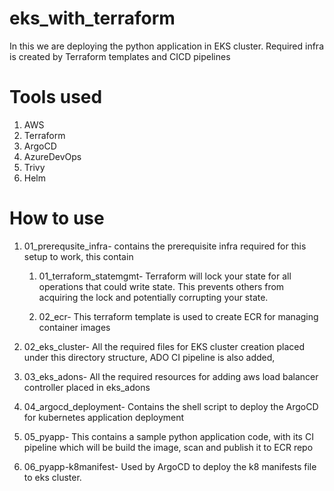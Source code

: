 # eks_with_terraform
In this we are deploying the python application in EKS cluster. Required infra is created by Terraform templates and CICD pipelines

# Tools used
1. AWS
2. Terraform
3. ArgoCD
4. AzureDevOps
5. Trivy 
6. Helm

# How to use
1. 01_prerequsite_infra- contains the prerequisite infra required for this setup to work, this contain 
    1. 01_terraform_statemgmt- Terraform will lock your state for all operations that could write state. This prevents others from acquiring the lock and potentially corrupting your state.

    2. 02_ecr- This terraform template is used to create ECR for managing container images
2. 02_eks_cluster- All the required files for EKS cluster creation placed under this directory structure, ADO CI pipeline is also added,

3. 03_eks_adons- All the required resources for adding aws load balancer controller placed in eks_adons

4. 04_argocd_deployment- Contains the shell script to deploy the ArgoCD for kubernetes application deployment

5. 05_pyapp- This contains a sample python application code, with its CI pipeline which will be build the image, scan and publish it to ECR repo

6. 06_pyapp-k8manifest- Used by ArgoCD to deploy the k8 manifests file to eks cluster.
